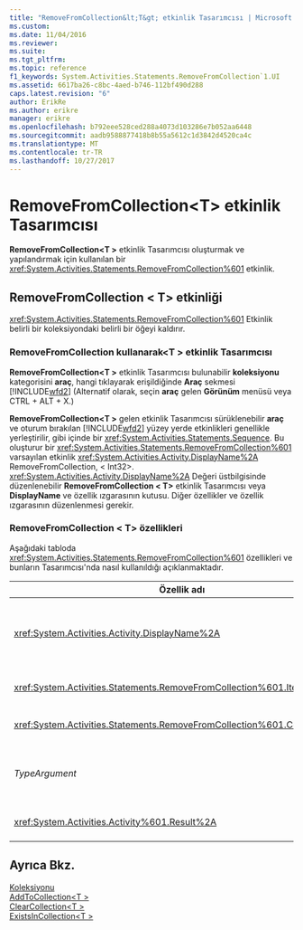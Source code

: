 ```yaml
---
title: "RemoveFromCollection&lt;T&gt; etkinlik Tasarımcısı | Microsoft Docs"
ms.custom: 
ms.date: 11/04/2016
ms.reviewer: 
ms.suite: 
ms.tgt_pltfrm: 
ms.topic: reference
f1_keywords: System.Activities.Statements.RemoveFromCollection`1.UI
ms.assetid: 6617ba26-c8bc-4aed-b746-112bf490d288
caps.latest.revision: "6"
author: ErikRe
ms.author: erikre
manager: erikre
ms.openlocfilehash: b792eee528ced288a4073d103286e7b052aa6448
ms.sourcegitcommit: aadb9588877418b8b55a5612c1d3842d4520ca4c
ms.translationtype: MT
ms.contentlocale: tr-TR
ms.lasthandoff: 10/27/2017
---
```

# <a name="removefromcollectionlttgt-activity-designer"></a>RemoveFromCollection&lt;T&gt; etkinlik Tasarımcısı
**RemoveFromCollection\<T >** etkinlik Tasarımcısı oluşturmak ve yapılandırmak için kullanılan bir <xref:System.Activities.Statements.RemoveFromCollection%601> etkinlik.  
  
## <a name="the-removefromcollectiont-activity"></a>RemoveFromCollection < T\> etkinliği  
 <xref:System.Activities.Statements.RemoveFromCollection%601> Etkinlik belirli bir koleksiyondaki belirli bir öğeyi kaldırır.  
  
### <a name="using-the-removefromcollectiont-activity-designer"></a>RemoveFromCollection kullanarak\<T > etkinlik Tasarımcısı  
 **RemoveFromCollection\<T >** etkinlik Tasarımcısı bulunabilir **koleksiyonu** kategorisini **araç**, hangi tıklayarak erişildiğinde **Araç** sekmesi [!INCLUDE[wfd2](../workflow-designer/includes/wfd2_md.md)] (Alternatif olarak, seçin **araç** gelen **Görünüm** menüsü veya CTRL + ALT + X.)  
  
 **RemoveFromCollection\<T >** gelen etkinlik Tasarımcısı sürüklenebilir **araç** ve oturum bırakılan [!INCLUDE[wfd2](../workflow-designer/includes/wfd2_md.md)] yüzey yerde etkinlikleri genellikle yerleştirilir, gibi içinde bir <xref:System.Activities.Statements.Sequence>. Bu oluşturur bir <xref:System.Activities.Statements.RemoveFromCollection%601> varsayılan etkinlik <xref:System.Activities.Activity.DisplayName%2A> RemoveFromCollection, < Int32\>. <xref:System.Activities.Activity.DisplayName%2A> Değeri üstbilgisinde düzenlenebilir **RemoveFromCollection < T\>**  etkinlik Tasarımcısı veya **DisplayName** ve özellik ızgarasının kutusu. Diğer özellikler ve özellik ızgarasının düzenlenmesi gerekir.  
  
### <a name="the-removefromcollectiont-properties"></a>RemoveFromCollection < T\> özellikleri  
 Aşağıdaki tabloda <xref:System.Activities.Statements.RemoveFromCollection%601> özellikleri ve bunların Tasarımcısı'nda nasıl kullanıldığı açıklanmaktadır.  
  
|Özellik adı|Gerekli|Kullanım|  
|-------------------|--------------|-----------|  
|<xref:System.Activities.Activity.DisplayName%2A>|False|İsteğe bağlı kolay adını <xref:System.Activities.Statements.RemoveFromCollection%601> etkinlik. RemoveFromCollection varsayılandır < Int32\>.<br /><br /> Ancak <xref:System.Activities.Activity.DisplayName%2A> kesinlikle gerekli değil kullanmak için en iyi bir uygulamadır.|  
|<xref:System.Activities.Statements.RemoveFromCollection%601.Item%2A>|Doğru|Öğe eklemek için **koleksiyonu\<T >**. Bu öğe türünde *T*, türündeki *TypeArgument*. Öğeyi seçmek için bir Visual Basic ifade özellik kılavuzunda yazın.|  
|<xref:System.Activities.Statements.RemoveFromCollection%601.Collection%2A>|Doğru|Öğesinin eklenmesi koleksiyon. Bu koleksiyonu türünde **ICollection < TypeArgument\>.** Koleksiyon belirtmek için Visual Basic ifade özellik kılavuzunda yazın.|  
|*TypeArgument*|Doğru|İçindeki öğe türü T <xref:System.Collections.Generic.ICollection%601>. Varsayılan olarak, bu *TypeArgument* türü ayarlanmış **Int32**. Türünü değiştirmek için değerini değiştirme *TypeArgument* özellik kılavuzunda açılan kutusunda.|  
|<xref:System.Activities.Activity%601.Result%2A>|False|Belirtilen öğeyi koleksiyondan kaldırıldı olup olmadığını belirten bir değer. Bir değişkende özellik kılavuzunda sonucu bağlamak için bir değişken belirtmek için şunu yazın|  
  
## <a name="see-also"></a>Ayrıca Bkz.  
 [Koleksiyonu](../workflow-designer/collection-activity-designers.md)   
 [AddToCollection\<T >](../workflow-designer/addtocollection-t-activity-designer.md)   
 [ClearCollection\<T >](../workflow-designer/clearcollection-t-activity-designer.md)   
 [ExistsInCollection\<T >](../workflow-designer/existsincollection-t-activity-designer.md)